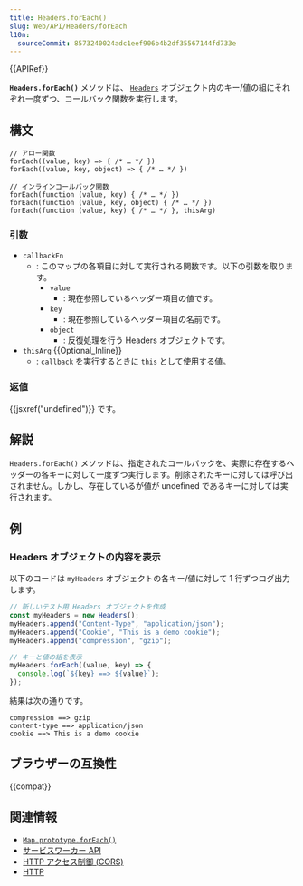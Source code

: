 ```yaml
---
title: Headers.forEach()
slug: Web/API/Headers/forEach
l10n:
  sourceCommit: 8573240024adc1eef906b4b2df35567144fd733e
---
```


{{APIRef}}

**`Headers.forEach()`** メソッドは、 [`Headers`](/ja/docs/Web/API/Headers) オブジェクト内のキー/値の組にそれぞれ一度ずつ、コールバック関数を実行します。

## 構文

```js-nolint
// アロー関数
forEach((value, key) => { /* … */ })
forEach((value, key, object) => { /* … */ })

// インラインコールバック関数
forEach(function (value, key) { /* … */ })
forEach(function (value, key, object) { /* … */ })
forEach(function (value, key) { /* … */ }, thisArg)
```

### 引数

- `callbackFn`
  - : このマップの各項目に対して実行される関数です。以下の引数を取ります。
    - `value`
      - : 現在参照しているヘッダー項目の値です。
    - `key`
      - : 現在参照しているヘッダー項目の名前です。
    - `object`
      - : 反復処理を行う Headers オブジェクトです。
- `thisArg` {{Optional_Inline}}
  - : `callback` を実行するときに `this` として使用する値。

### 返値

{{jsxref("undefined")}} です。

## 解説

`Headers.forEach()` メソッドは、指定されたコールバックを、実際に存在するヘッダーの各キーに対して一度ずつ実行します。削除されたキーに対しては呼び出されません。しかし、存在しているが値が undefined であるキーに対しては実行されます。

## 例

### Headers オブジェクトの内容を表示

以下のコードは `myHeaders` オブジェクトの各キー/値に対して 1 行ずつログ出力します。

```js
// 新しいテスト用 Headers オブジェクトを作成
const myHeaders = new Headers();
myHeaders.append("Content-Type", "application/json");
myHeaders.append("Cookie", "This is a demo cookie");
myHeaders.append("compression", "gzip");

// キーと値の組を表示
myHeaders.forEach((value, key) => {
  console.log(`${key} ==> ${value}`);
});
```

結果は次の通りです。

```
compression ==> gzip
content-type ==> application/json
cookie ==> This is a demo cookie
```

## ブラウザーの互換性

{{compat}}

## 関連情報

- [`Map.prototype.forEach()`](/ja/docs/Web/JavaScript/Reference/Global_Objects/Map/forEach)
- [サービスワーカー API](/ja/docs/Web/API/Service_Worker_API)
- [HTTP アクセス制御 (CORS)](/ja/docs/Web/HTTP/CORS)
- [HTTP](/ja/docs/Web/HTTP)
